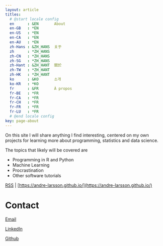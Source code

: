 ```yaml
---
layout: article
titles:
  # @start locale config
  en      : &EN       About
  en-GB   : *EN
  en-US   : *EN
  en-CA   : *EN
  en-AU   : *EN
  zh-Hans : &ZH_HANS  关于
  zh      : *ZH_HANS
  zh-CN   : *ZH_HANS
  zh-SG   : *ZH_HANS
  zh-Hant : &ZH_HANT  關於
  zh-TW   : *ZH_HANT
  zh-HK   : *ZH_HANT
  ko      : &KO       소개
  ko-KR   : *KO
  fr      : &FR       À propos
  fr-BE   : *FR
  fr-CA   : *FR
  fr-CH   : *FR
  fr-FR   : *FR
  fr-LU   : *FR
  # @end locale config
key: page-about
---
```


On this site I will share anything I find interesting, centered on my own
projects for learning more about programming, statistics and data science.

The topics that likely will be covered are
- Programming in R and Python
- Machine Learning
- Procrastination
- Other software tutorials

[RSS](https://andre-larsson.github.io/feed.xml) | 
[https://andre-larsson.github.io/](https://andre-larsson.github.io/)


# Contact

[Email](mailto:larsson.andre@gmail.com)

[LinkedIn](https://www.linkedin.com/in/andre-ts-larsson)

[Github](https://github.com/andre-larsson)

